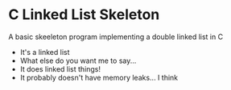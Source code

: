 # C Linked List Skeleton
 A basic skeeleton program implementing a double linked list in C
* It's a linked list
* What else do you want me to say... 
* It does linked list things!
* It probably doesn't have memory leaks... I think

